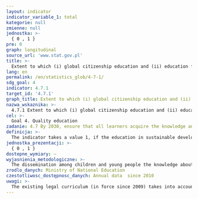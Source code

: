 ```yaml
---
layout: indicator
indicator_variable_1: total
kategorie: null
zmienne: null
jednostka: >-
  { 0 , 1 }
pre: 0
graph: longitudinal
source_url: 'www.stat.gov.pl'
title: >-
  Extent to which (i) global citizenship education and (ii) education for sustainable development, including gender equality and human rights, are mainstreamed at all levels in (a) national education policies, (b) curricula, (c) teacher education and (d) student assessment
lang: en
permalink: /en/statistics_glob/4-7-1/
sdg_goal: 4
indicator: 4.7.1
target_id: '4.7.1'
graph_title: Extent to which (i) global citizenship education and (ii) education for sustainable development, including gender equality and human rights, are mainstreamed at all levels in (a) national education policies, (b) curricula, (c) teacher education and (d) student assessment
nazwa_wskaznika: >-
  4.7.1 Extent to which (i) global citizenship education and (ii) education for sustainable development, including gender equality and human rights, are mainstreamed at all levels in (a) national education policies, (b) curricula, (c) teacher education and (d) student assessment
cel: >-
  Goal 4. Quality education
zadanie: 4.7 By 2030, ensure that all learners acquire the knowledge and skills needed to promote sustainable development, including, among others, through education for sustainable development and sustainable lifestyles, human rights, gender equality, promotion of a culture of peace and non-violence, global citizenship and appreciation of cultural diversity and of culture’s contribution to sustainable development
definicja: >-
  The indicator takes a value 1, if the education in sustainable development is carried out in particular in: global citizenship education, education for sustainable development (including climate change education) and this education are mainstreamed in national education policies, curricula, teacher education and student assessment.
jednostka_prezentacji: >-
  { 0 , 1 }
dostepne_wymiary: –
wyjasnienia_metodologiczne: >-
  The dissemination among children and young people the knowledge about the principles of sustainable development and the shaping of attitudes, to foster its implementation in local, national and global scale is guaranteed by law (article 1, point 11 of the Act on education system – Journal of Laws from 2016, item 1943).Minister for education determines the curricula that are mandatory's goals and teaching content, including the skills described in the form of general and specific requirements for skills and knowledge, which should have a student after completion of the particular stage of the educational as well as educational role of the school.Objectives and content of the teaching for sustainable development are carried out in accordance with the basis of a curriculum controlled by Regulation of the Minister of National Education of 27 August 2012 on the core pre-school curriculum and general education curriculum in different types of schools (Journal of Laws: from 2014, item 977, from 2014, item 803, and from 2016, item 895).Starting with the school year 2017/2018, in primary schools and in 1-degree secondary schools will apply the curriculum governed by Regulation of the Minister of National Education of 14 February 2017 on the core pre-school curriculum and general education curriculum for primary education, including for students with intellectual disabilities in moderate or severe, general education for 1-degree trade school, general education for special school adoptive to work and education for post-secondary (Journal of Laws from 2017, item 356).
zrodlo_danych: Ministry of National Education
czestotliwosc_dostępnosc_danych: Annual data  since 2010
uwagi: >-
  The existing legal curriculum (in force since 2009) takes into account the objectives of education and educational contents of sustainable development.The evolution of social and civic competences of students, with an emphasis on developing responsible citizenship and environmental education, including implementation issues of climate change, are carried out within the framework of the course: history, civics, nature, biology, chemistry, ethics.In the context of the reform of the education - starting with 2017 - it changes the structure of higher education, and as a consequence new curriculum is developed. New curricula for 8-year elementary school from the school year 2017/2018, indicates the objectives and educational content of social and civic education and environmental education. The document introduces students to the world of values (e.g., cooperation, solidarity, building social relationships), education of children and youth in a spirit of respect for another human being and the environment, including the dissemination of knowledge of the principles of sustainable development. The content will be extended accordingly in the educational contents for secondary school.
---
```

